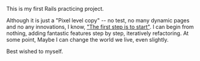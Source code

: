 This is my first Rails practicing project.

Although it is just a "Pixel level copy" -- no test, no many dynamic pages and no any innovations, I know, ["The first step is to start"](http://signalvnoise.com/posts/2538-the-first-step-is-to-start). I can begin from nothing, adding fantastic features step by step, iteratively refactoring. At some point, Maybe I can change the world we live, even slightly.

Best wished to myself.
